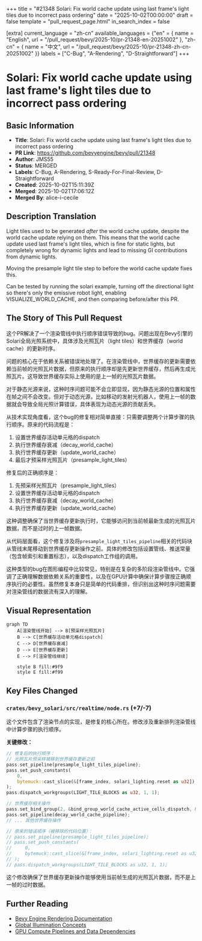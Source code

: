 +++
title = "#21348 Solari: Fix world cache update using last frame's light tiles due to incorrect pass ordering"
date = "2025-10-02T00:00:00"
draft = false
template = "pull_request_page.html"
in_search_index = false

[extra]
current_language = "zh-cn"
available_languages = {"en" = { name = "English", url = "/pull_request/bevy/2025-10/pr-21348-en-20251002" }, "zh-cn" = { name = "中文", url = "/pull_request/bevy/2025-10/pr-21348-zh-cn-20251002" }}
labels = ["C-Bug", "A-Rendering", "D-Straightforward"]
+++

# Solari: Fix world cache update using last frame's light tiles due to incorrect pass ordering

## Basic Information
- **Title**: Solari: Fix world cache update using last frame's light tiles due to incorrect pass ordering
- **PR Link**: https://github.com/bevyengine/bevy/pull/21348
- **Author**: JMS55
- **Status**: MERGED
- **Labels**: C-Bug, A-Rendering, S-Ready-For-Final-Review, D-Straightforward
- **Created**: 2025-10-02T15:11:39Z
- **Merged**: 2025-10-02T17:06:12Z
- **Merged By**: alice-i-cecile

## Description Translation
Light tiles used to be generated _after_ the world cache update, despite the world cache update relying on them. This means that the world cache update used last frame's light tiles, which is fine for static lights, but completely wrong for dynamic lights and lead to missing GI contributions from dynamic lights.

Moving the presample light tile step to before the world cache update fixes this.

Can be tested by running the solari example, turning off the directional light so there's only the emissive robot light, enabling VISUALIZE_WORLD_CACHE, and then comparing before/after this PR.

## The Story of This Pull Request

这个PR解决了一个渲染管线中执行顺序错误导致的bug。问题出现在Bevy引擎的Solari全局光照系统中，具体涉及光照瓦片（light tiles）和世界缓存（world cache）的更新时序。

问题的核心在于依赖关系被错误地处理了。在渲染管线中，世界缓存的更新需要依赖当前帧的光照瓦片数据，但原来的执行顺序却是先更新世界缓存，然后再生成光照瓦片。这导致世界缓存实际上使用的是上一帧的光照瓦片数据。

对于静态光源来说，这种时序问题可能不会立即显现，因为静态光源的位置和属性在帧之间不会改变。但对于动态光源，比如移动的发射光机器人，使用上一帧的数据就会导致全局光照计算错误，具体表现为动态光源的贡献丢失。

从技术实现角度看，这个bug的修复相对简单直接：只需要调整两个计算步骤的执行顺序。原来的代码流程是：

1. 设置世界缓存活动单元格的dispatch
2. 执行世界缓存衰减（decay_world_cache）
3. 执行世界缓存更新（update_world_cache）
4. 最后才预采样光照瓦片（presample_light_tiles）

修复后的正确顺序是：

1. 先预采样光照瓦片（presample_light_tiles）
2. 设置世界缓存活动单元格的dispatch
3. 执行世界缓存衰减（decay_world_cache）
4. 执行世界缓存更新（update_world_cache）

这种调整确保了当世界缓存更新执行时，它能够访问到当前帧最新生成的光照瓦片数据，而不是过时的上一帧数据。

从代码层面看，这个修复涉及将`presample_light_tiles_pipeline`相关的代码块从管线末尾移动到世界缓存更新操作之前。具体的修改包括设置管线、推送常量（包含帧索引和重置标志），以及dispatch工作组的调用。

这种类型的bug在图形编程中比较常见，特别是在复杂的多阶段渲染管线中。它强调了正确理解数据依赖关系的重要性，以及在GPU计算中确保计算步骤按正确顺序执行的必要性。虽然修复本身只是简单的代码重排，但识别出这种时序问题需要对渲染管线的数据流有深入的理解。

## Visual Representation

```mermaid
graph TD
    A[渲染管线开始] --> B[预采样光照瓦片]
    B --> C[世界缓存活动单元格dispatch]
    C --> D[世界缓存衰减]
    D --> E[世界缓存更新]
    E --> F[渲染管线继续]
    
    style B fill:#9f9
    style E fill:#f99
```

## Key Files Changed

### `crates/bevy_solari/src/realtime/node.rs` (+7/-7)

这个文件包含了渲染节点的实现，是修复的核心所在。修改涉及重新排列渲染管线中计算步骤的执行顺序。

**关键修改：**

```rust
// 修复后的执行顺序：
// 光照瓦片预采样被移到世界缓存更新之前
pass.set_pipeline(presample_light_tiles_pipeline);
pass.set_push_constants(
    0,
    bytemuck::cast_slice(&[frame_index, solari_lighting.reset as u32]),
);
pass.dispatch_workgroups(LIGHT_TILE_BLOCKS as u32, 1, 1);

// 世界缓存相关操作
pass.set_bind_group(2, &bind_group_world_cache_active_cells_dispatch, &[]);
pass.set_pipeline(decay_world_cache_pipeline);
// ... 其他世界缓存操作

// 原来的错误顺序（被移除的代码位置）：
// pass.set_pipeline(presample_light_tiles_pipeline);
// pass.set_push_constants(
//     0,
//     bytemuck::cast_slice(&[frame_index, solari_lighting.reset as u32]),
// );
// pass.dispatch_workgroups(LIGHT_TILE_BLOCKS as u32, 1, 1);
```

这个修改确保了世界缓存更新操作能够使用当前帧生成的光照瓦片数据，而不是上一帧的过时数据。

## Further Reading

- [Bevy Engine Rendering Documentation](https://bevyengine.org/learn/book/getting-started/rendering/)
- [Global Illumination Concepts](https://en.wikipedia.org/wiki/Global_illumination)
- [GPU Compute Pipelines and Data Dependencies](https://vkguide.dev/docs/gpudriven/compute_pipelines/)